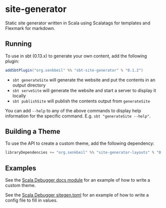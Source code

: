 # site-generator
Static site generator written in Scala using Scalatags for templates and
Flexmark for markdown.

## Running

To use in sbt (0.13.x) to generate your own content, add the following plugin:

```scala
addSbtPlugin("org.senkbeil" %% "sbt-site-generator" % "0.1.2")
```

- `sbt generateSite` will generate the website and put the contents in an
  output directory
- `sbt serveSite` will generate the website and start a server to display
  it locally
- `sbt publishSite` will publish the contents output from `generateSite`

You can add `--help` to any of the above commands to display help information
for the specific command. E.g. `sbt "generateSite --help"`.

## Building a Theme

To use the API to create a custom theme, add the following dependency:

```scala
libraryDependencies += "org.senkbeil" %% "site-generator-layouts" % "0.1.2"
```

## Examples

See the
[Scala Debugger docs module](https://github.com/ensime/scala-debugger/tree/master/scala-debugger-docs)
for an example of how to write a custom theme.

See the
[Scala Debugger sitegen.toml](https://github.com/ensime/scala-debugger/tree/master/sitegen.toml)
for an example of how to write a config file to fill in values.

